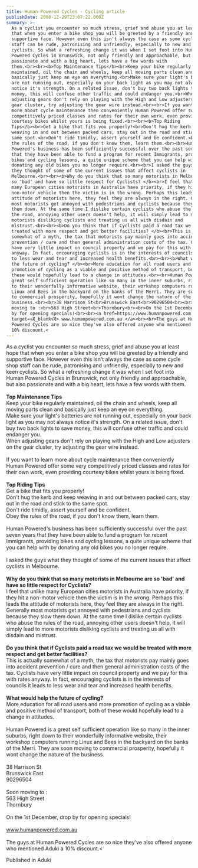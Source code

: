 ```yaml
---
title: Human Powered Cycles - Cycling article
publishDate: 2008-12-29T23:07:22.000Z
summary: >-
  As a cyclist you encounter so much stress, grief and abuse you at least hope
  that when you enter a bike shop you will be greeted by a friendly and
  supportive face. However even this isn't always the case as some cycle shop
  staff can be rude, patronising and unfriendly, especially to new and keen
  cyclists. So what a refreshing change it was when I set foot into Human
  Powered Cycles in Brunswick, not only friendly and approachable, but also
  passionate and with a big heart, lets have a few words with
  them.<br><br><b>Top Maintenance Tips</b><br>Keep your bike regularly
  maintained, oil the chain and wheels, keep all moving parts clean and
  basically just keep an eye on everything.<br>Make sure your light's batteries
  are not running out, especially on your back light as you may not always
  notice it's strength. On a related issue, don't buy two back lights to save
  money, this will confuse other traffic and could endanger you.<br>When
  adjusting gears don't rely on playing with the High and Low adjusters on the
  gear cluster, try adjusting the gear wire instead.<br><br>If you want to learn
  more about cycle maintenance then conveniently Human Powered offer some very
  competitively priced classes and rates for their own work, even providing
  courtesy bikes whilst yours is being fixed.<br><br><b>Top Riding
  Tips</b><br>Get a bike that fits you properly!<br>Don't hug the kerb and keep
  weaving in and out between packed cars, stay out in the road and stick to the
  same spot.<br>Don't ride timidly, assert yourself and be confident.<br>Obey
  the rules of the road, if you don't know them, learn them.<br><br>Human
  Powered's business has been sufficiently successful over the past seven years
  that they have been able to fund a program for recent Immigrants, providing
  bikes and cycling lessons, a quite unique scheme that you can help with by
  donating any old bikes you no longer require.<br><br>I asked the guys what
  they thought of some of the current issues that affect cyclists in
  Melbourne.<br><br><b>Why do you think that so many motorists in Melbourne are
  so 'bad' and have so little respect for Cyclists? </b><br>I feel that unlike
  many European cities motorists in Australia have priority, if they hit a
  non-motor vehicle then the victim is in the wrong. Perhaps this leads the
  attitude of motorists here, they feel they are always in the right. Generally
  most motorists get annoyed with pedestrians and cyclists because they slow
  them down. At the same time I dislike certain cyclists who abuse the rules of
  the road, annoying other users doesn't help, it will simply lead to more
  motorists disliking cyclists and treating us all with disdain and
  mistrust.<br><br><b>Do you think that if Cyclists paid a road tax we would be
  treated with more respect and get better facilities? </b><br>This is actually
  somewhat of a myth, the tax that motorists pay mainly goes into accident
  prevention / cure and then general administration costs of the tax. Cyclists
  have very little impact on council property and we pay for this with rates
  anyway. In fact, encouraging cyclists is in the interests of councils it leads
  to less wear and tear and increased health benefits.<br><br><b>What would help
  the future of cycling? </b><br>More education for all road users and more
  promotion of cycling as a viable and positive method of transport, both of
  these would hopefully lead to a change in attitudes.<br><br>Human Powered is a
  great self sufficient operation like so many in the inner suburbs, right down
  to their wonderfully informative website, their workshop computers running
  Linux and Bees in the backyard on the banks of the Merri. They are soon moving
  to commercial prosperity, hopefully it wont change the nature of the
  business.<br><br>38 Harrison St<br>Brunswick East<br>90296504<br><br>Soon
  moving to :<br>563 High Street<br>Thornbury<br><br>On the 1st December, drop
  by for opening specials!<br><br><a href=https://www.humanpowered.com.au
  target=√Æ_blank√Æ> www.humanpowered.com.au </a><br><br>The guys at Human
  Powered Cycles are so nice they've also offered anyone who mentioned Aduki a
  10% discount.<
---
```

As a cyclist you encounter so much stress, grief and abuse you at least hope that when you enter a bike shop you will be greeted by a friendly and supportive face. However even this isn't always the case as some cycle shop staff can be rude, patronising and unfriendly, especially to new and keen cyclists. So what a refreshing change it was when I set foot into Human Powered Cycles in Brunswick, not only friendly and approachable, but also passionate and with a big heart, lets have a few words with them.<br><br><b>Top Maintenance Tips</b><br>Keep your bike regularly maintained, oil the chain and wheels, keep all moving parts clean and basically just keep an eye on everything.<br>Make sure your light's batteries are not running out, especially on your back light as you may not always notice it's strength. On a related issue, don't buy two back lights to save money, this will confuse other traffic and could endanger you.<br>When adjusting gears don't rely on playing with the High and Low adjusters on the gear cluster, try adjusting the gear wire instead.<br><br>If you want to learn more about cycle maintenance then conveniently Human Powered offer some very competitively priced classes and rates for their own work, even providing courtesy bikes whilst yours is being fixed.<br><br><b>Top Riding Tips</b><br>Get a bike that fits you properly!<br>Don't hug the kerb and keep weaving in and out between packed cars, stay out in the road and stick to the same spot.<br>Don't ride timidly, assert yourself and be confident.<br>Obey the rules of the road, if you don't know them, learn them.<br><br>Human Powered's business has been sufficiently successful over the past seven years that they have been able to fund a program for recent Immigrants, providing bikes and cycling lessons, a quite unique scheme that you can help with by donating any old bikes you no longer require.<br><br>I asked the guys what they thought of some of the current issues that affect cyclists in Melbourne.<br><br><b>Why do you think that so many motorists in Melbourne are so 'bad' and have so little respect for Cyclists? </b><br>I feel that unlike many European cities motorists in Australia have priority, if they hit a non-motor vehicle then the victim is in the wrong. Perhaps this leads the attitude of motorists here, they feel they are always in the right. Generally most motorists get annoyed with pedestrians and cyclists because they slow them down. At the same time I dislike certain cyclists who abuse the rules of the road, annoying other users doesn't help, it will simply lead to more motorists disliking cyclists and treating us all with disdain and mistrust.<br><br><b>Do you think that if Cyclists paid a road tax we would be treated with more respect and get better facilities? </b><br>This is actually somewhat of a myth, the tax that motorists pay mainly goes into accident prevention / cure and then general administration costs of the tax. Cyclists have very little impact on council property and we pay for this with rates anyway. In fact, encouraging cyclists is in the interests of councils it leads to less wear and tear and increased health benefits.<br><br><b>What would help the future of cycling? </b><br>More education for all road users and more promotion of cycling as a viable and positive method of transport, both of these would hopefully lead to a change in attitudes.<br><br>Human Powered is a great self sufficient operation like so many in the inner suburbs, right down to their wonderfully informative website, their workshop computers running Linux and Bees in the backyard on the banks of the Merri. They are soon moving to commercial prosperity, hopefully it wont change the nature of the business.<br><br>38 Harrison St<br>Brunswick East<br>90296504<br><br>Soon moving to :<br>563 High Street<br>Thornbury<br><br>On the 1st December, drop by for opening specials!<br><br><a href=https://www.humanpowered.com.au target=√Æ_blank√Æ> www.humanpowered.com.au </a><br><br>The guys at Human Powered Cycles are so nice they've also offered anyone who mentioned Aduki a 10% discount.<


Published in Aduki

